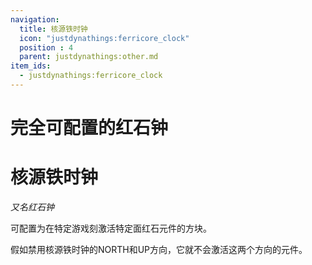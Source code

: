 ```yaml
---
navigation:
  title: 核源铁时钟
  icon: "justdynathings:ferricore_clock"
  position : 4
  parent: justdynathings:other.md
item_ids:
  - justdynathings:ferricore_clock
---
```


# 完全可配置的红石钟

# 核源铁时钟

*又名红石钟*

可配置为在特定游戏刻激活特定面红石元件的方块。

<BlockImage id="justdynathings:ferricore_clock" p:north="true" p:south="true" p:east="true" p:west="true" p:up="true" p:down="true" p:active="false" scale="4.0"/>

<BlockImage id="justdynathings:ferricore_clock" p:north="true" p:south="true" p:east="true" p:west="true" p:up="true" p:down="true" p:active="true" scale="4.0"/>

假如禁用核源铁时钟的NORTH和UP方向，它就不会激活这两个方向的元件。

<GameScene zoom="4" interactive={true}>

  <Block id="justdynathings:ferricore_clock" p:north="false" p:south="false" p:east="true" p:west="true" p:up="false" p:down="true" p:active="true"/>

  <Block y="1" id="minecraft:redstone_torch" p:lit="true"/>

  <Block y="-1" id="minecraft:redstone_lamp" p:lit="true"/>

  <Block x="1" id="minecraft:repeater" p:powered="true" p:locked="false" p:delay="1" p:facing="west"/>

  <Block z="1" id="minecraft:repeater" p:powered="false" p:locked="false" p:delay="1" p:facing="north"/>

  <Block z="-1" id="minecraft:repeater" p:powered="false" p:locked="false" p:delay="1" p:facing="south"/>

  <Block x="-1" id="minecraft:repeater" p:powered="true" p:locked="false" p:delay="1" p:facing="east"/>

</GameScene>



<RecipeFor id="justdynathings:ferricore_clock" />